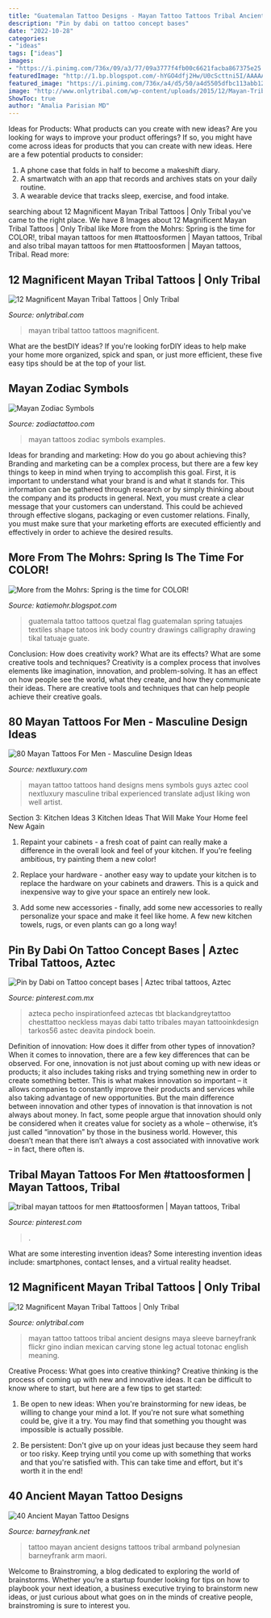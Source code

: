```yaml
---
title: "Guatemalan Tattoo Designs - Mayan Tattoo Tattoos Tribal Ancient Designs Maya Sleeve Barneyfrank Flickr Gino Indian Mexican Carving Stone Leg Actual Totonac English Meaning"
description: "Pin by dabi on tattoo concept bases"
date: "2022-10-28"
categories:
- "ideas"
tags: ["ideas"]
images:
- "https://i.pinimg.com/736x/09/a3/77/09a3777f4fb00c6621facba867375e25.jpg"
featuredImage: "http://1.bp.blogspot.com/-hYGO4dfj2Hw/U0cScttni5I/AAAAAAAAKEg/tRjrq4gEOuM/s1600/photo-12.JPG"
featured_image: "https://i.pinimg.com/736x/a4/d5/50/a4d5505dfbc113abb1239db7aed85cf6.jpg"
image: "http://www.onlytribal.com/wp-content/uploads/2015/12/Mayan-Tribal-Tattoo.jpg"
ShowToc: true
author: "Amalia Parisian MD"
---
```



Ideas for Products: What products can you create with new ideas?
Are you looking for ways to improve your product offerings? If so, you might have come across ideas for products that you can create with new ideas. Here are a few potential products to consider: 
1. A phone case that folds in half to become a makeshift diary.
2. A smartwatch with an app that records and archives stats on your daily routine.
3. A wearable device that tracks sleep, exercise, and food intake.

	

		
searching about 12 Magnificent Mayan Tribal Tattoos | Only Tribal you've came to the right place. We have 8 Images about 12 Magnificent Mayan Tribal Tattoos | Only Tribal like More from the Mohrs: Spring is the time for COLOR!, tribal mayan tattoos for men #tattoosformen | Mayan tattoos, Tribal and also tribal mayan tattoos for men #tattoosformen | Mayan tattoos, Tribal. Read more:
		
    
## 12 Magnificent Mayan Tribal Tattoos | Only Tribal

<img loading=lazy src="http://www.onlytribal.com/wp-content/uploads/2015/12/Mayan-Tribal-Tattoo.jpg" onerror="this.onerror=null;this.src='https://tse1.mm.bing.net/th?id=OIP.K99ZEPc8OTQj52sVgOHMEAHaFj&amp;pid=15.1';" alt="12 Magnificent Mayan Tribal Tattoos | Only Tribal">

_Source: onlytribal.com_

>mayan tribal tattoo tattoos magnificent. 

	

What are the bestDIY ideas?
If you're looking forDIY ideas to help make your home more organized, spick and span, or just more efficient, these five easy tips should be at the top of your list.

    
## Mayan Zodiac Symbols

<img loading=lazy src="http://www.zodiactattoo.com/mayan/mayan-art-tattoos.png" onerror="this.onerror=null;this.src='https://tse2.mm.bing.net/th?id=OIP.zUuAepBXrVE74Bpw3w1ZDAHaHJ&amp;pid=15.1';" alt="Mayan Zodiac Symbols">

_Source: zodiactattoo.com_

>mayan tattoos zodiac symbols examples. 

	

Ideas for branding and marketing: How do you go about achieving this?
Branding and marketing can be a complex process, but there are a few key things to keep in mind when trying to accomplish this goal. First, it is important to understand what your brand is and what it stands for. This information can be gathered through research or by simply thinking about the company and its products in general. Next, you must create a clear message that your customers can understand. This could be achieved through effective slogans, packaging or even customer relations. Finally, you must make sure that your marketing efforts are executed efficiently and effectively in order to achieve the desired results.

    
## More From The Mohrs: Spring Is The Time For COLOR!

<img loading=lazy src="http://1.bp.blogspot.com/-hYGO4dfj2Hw/U0cScttni5I/AAAAAAAAKEg/tRjrq4gEOuM/s1600/photo-12.JPG" onerror="this.onerror=null;this.src='https://tse2.mm.bing.net/th?id=OIP.w7XNZHrXCkPvbXbtqECZagHaJ4&amp;pid=15.1';" alt="More from the Mohrs: Spring is the time for COLOR!">

_Source: katiemohr.blogspot.com_

>guatemala tattoo tattoos quetzal flag guatemalan spring tatuajes textiles shape tatoos ink body country drawings calligraphy drawing tikal tatuaje guate. 

	

Conclusion: How does creativity work? What are its effects? What are some creative tools and techniques?
Creativity is a complex process that involves elements like imagination, innovation, and problem-solving. It has an effect on how people see the world, what they create, and how they communicate their ideas. There are creative tools and techniques that can help people achieve their creative goals.

    
## 80 Mayan Tattoos For Men - Masculine Design Ideas

<img loading=lazy src="http://nextluxury.com/wp-content/uploads/cool-guys-mayan-hand-tattoo-design-ideas.jpg" onerror="this.onerror=null;this.src='https://tse2.mm.bing.net/th?id=OIP.6f-tQO1_w1MGKFL4hY5odgHaHa&amp;pid=15.1';" alt="80 Mayan Tattoos For Men - Masculine Design Ideas">

_Source: nextluxury.com_

>mayan tattoo tattoos hand designs mens symbols guys aztec cool nextluxury masculine tribal experienced translate adjust liking won well artist. 

	

Section 3: Kitchen Ideas
3 Kitchen Ideas That Will Make Your Home feel New Again
1. Repaint your cabinets - a fresh coat of paint can really make a difference in the overall look and feel of your kitchen. If you're feeling ambitious, try painting them a new color!

2. Replace your hardware - another easy way to update your kitchen is to replace the hardware on your cabinets and drawers. This is a quick and inexpensive way to give your space an entirely new look.

3. Add some new accessories - finally, add some new accessories to really personalize your space and make it feel like home. A few new kitchen towels, rugs, or even plants can go a long way!

    
## Pin By Dabi On Tattoo Concept Bases | Aztec Tribal Tattoos, Aztec

<img loading=lazy src="https://i.pinimg.com/736x/a4/d5/50/a4d5505dfbc113abb1239db7aed85cf6.jpg" onerror="this.onerror=null;this.src='https://tse3.mm.bing.net/th?id=OIP.B0mbEcqddR5TFZqGreDiKgHaHc&amp;pid=15.1';" alt="Pin by Dabi on Tattoo concept bases | Aztec tribal tattoos, Aztec">

_Source: pinterest.com.mx_

>azteca pecho inspirationfeed aztecas tbt blackandgreytattoo chesttattoo neckless mayas dabi tatto tribales mayan tattooinkdesign tarkos56 astec deavita pindock boein. 

	

Definition of innovation: How does it differ from other types of innovation?
When it comes to innovation, there are a few key differences that can be observed. For one, innovation is not just about coming up with new ideas or products; it also includes taking risks and trying something new in order to create something better. This is what makes innovation so important – it allows companies to constantly improve their products and services while also taking advantage of new opportunities.
But the main difference between innovation and other types of innovation is that innovation is not always about money. In fact, some people argue that innovation should only be considered when it creates value for society as a whole – otherwise, it’s just called “innovation” by those in the business world. However, this doesn’t mean that there isn’t always a cost associated with innovative work – in fact, there often is.

    
## Tribal Mayan Tattoos For Men #tattoosformen | Mayan Tattoos, Tribal

<img loading=lazy src="https://i.pinimg.com/736x/09/a3/77/09a3777f4fb00c6621facba867375e25.jpg" onerror="this.onerror=null;this.src='https://tse3.mm.bing.net/th?id=OIP.FT6Jfuvq3wGE5lNRFM8eFwHaOr&amp;pid=15.1';" alt="tribal mayan tattoos for men #tattoosformen | Mayan tattoos, Tribal">

_Source: pinterest.com_

>. 

	

What are some interesting invention ideas?
Some interesting invention ideas include: smartphones, contact lenses, and a virtual reality headset.

    
## 12 Magnificent Mayan Tribal Tattoos | Only Tribal

<img loading=lazy src="http://www.onlytribal.com/wp-content/uploads/2015/12/Mayan-Tribal-Tattoo-Designs.jpg" onerror="this.onerror=null;this.src='https://tse2.mm.bing.net/th?id=OIP.7XwBzb1n7iKnWLnhYc10OwHaLJ&amp;pid=15.1';" alt="12 Magnificent Mayan Tribal Tattoos | Only Tribal">

_Source: onlytribal.com_

>mayan tattoo tattoos tribal ancient designs maya sleeve barneyfrank flickr gino indian mexican carving stone leg actual totonac english meaning. 

	

Creative Process: What goes into creative thinking?
Creative thinking is the process of coming up with new and innovative ideas. It can be difficult to know where to start, but here are a few tips to get started: 
1. Be open to new ideas: When you're brainstorming for new ideas, be willing to change your mind a lot. If you're not sure what something could be, give it a try. You may find that something you thought was impossible is actually possible. 

2. Be persistent: Don't give up on your ideas just because they seem hard or too risky. Keep trying until you come up with something that works and that you're satisfied with. This can take time and effort, but it's worth it in the end! 


    
## 40 Ancient Mayan Tattoo Designs

<img loading=lazy src="http://www.barneyfrank.net/wp-content/uploads/2016/08/Ancient-Mayan-Tattoo-Designs-4.jpg" onerror="this.onerror=null;this.src='https://tse1.mm.bing.net/th?id=OIP.PpsFupFaXo9VtdQHIMyHfwHaD4&amp;pid=15.1';" alt="40 Ancient Mayan Tattoo Designs">

_Source: barneyfrank.net_

>tattoo mayan ancient designs tattoos tribal armband polynesian barneyfrank arm maori. 

	

Welcome to Brainstroming, a blog dedicated to exploring the world of brainstorms. Whether you’re a startup founder looking for tips on how to playbook your next ideation, a business executive trying to brainstorm new ideas, or just curious about what goes on in the minds of creative people, brainstroming is sure to interest you.

